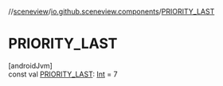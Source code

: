 //[sceneview](../../index.md)/[io.github.sceneview.components](index.md)/[PRIORITY_LAST](-p-r-i-o-r-i-t-y_-l-a-s-t.md)

# PRIORITY_LAST

[androidJvm]\
const val [PRIORITY_LAST](-p-r-i-o-r-i-t-y_-l-a-s-t.md): [Int](https://kotlinlang.org/api/latest/jvm/stdlib/kotlin/-int/index.html) = 7
